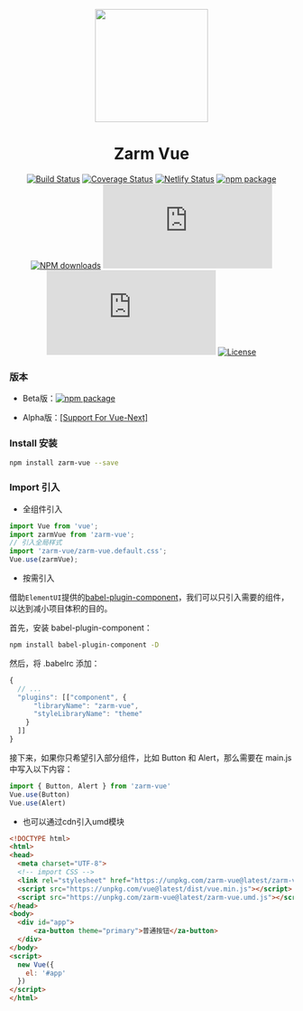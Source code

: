 <p align="center">
  <a href="http://zarm.design">
    <img width="200" src="https://zarm.design/images/logo.732d9561.svg">
  </a>
</p>

<h1 align="center">Zarm Vue</h1>

<div align="center">

[![Build Status](https://www.travis-ci.org/ZhongAnTech/zarm-vue.svg?branch=master)](https://www.travis-ci.org/ZhongAnTech/zarm-vue)
[![Coverage Status](https://img.shields.io/coveralls/ZhongAnTech/zarm-vue/master.svg)](https://coveralls.io/github/ZhongAnTech/zarm-vue?branch=master)
[![Netlify Status](https://api.netlify.com/api/v1/badges/db2483a3-5b1a-4e48-8e37-9cc56332be2d/deploy-status)](https://app.netlify.com/sites/zarm-vue/deploys)
[![npm package](https://img.shields.io/npm/v/zarm-vue)](https://www.npmjs.org/package/zarm-vue)
[![NPM downloads](https://img.shields.io/npm/dm/zarm-vue.svg)](https://npmjs.org/package/zarm-vue)
![JS gzip size](http://img.badgesize.io/https://unpkg.com/zarm-vue@latest/zarm-vue.umd.js?compression=gzip&label=gzip%20size:%20JS)
![CSS gzip size](http://img.badgesize.io/https://unpkg.com/zarm-vue@latest/zarm-vue.default.css?compression=gzip&label=gzip%20size:%20CSS)
<a href="https://www.npmjs.com/package/zarm-vue"><img src="https://img.shields.io/npm/l/zarm-vue.svg" alt="License"></a>

</div>

### 版本

- Beta版：[![npm package](https://img.shields.io/npm/v/zarm-vue.svg)](https://www.npmjs.org/package/zarm-vue)

- Alpha版：[[Support For Vue-Next]](https://chuanshuoye.github.io/zarm-vue/#/documents/quick-start)

### Install 安装

```bash
npm install zarm-vue --save
```


### Import 引入

- 全组件引入

```javascript
import Vue from 'vue';
import zarmVue from 'zarm-vue';
// 引入全局样式
import 'zarm-vue/zarm-vue.default.css';
Vue.use(zarmVue);
```

- 按需引入

借助`ElementUI`提供的[babel-plugin-component](https://github.com/ElementUI/babel-plugin-component)，我们可以只引入需要的组件，以达到减小项目体积的目的。

首先，安装 babel-plugin-component：

```bash
npm install babel-plugin-component -D
```

然后，将 .babelrc 添加：

```javascript
{
  // ...
  "plugins": [["component", {
      "libraryName": "zarm-vue",
      "styleLibraryName": "theme"
    }
  ]]
}
```


接下来，如果你只希望引入部分组件，比如 Button 和 Alert，那么需要在 main.js 中写入以下内容：

```javascript
import { Button, Alert } from 'zarm-vue'
Vue.use(Button)
Vue.use(Alert)
```


- 也可以通过cdn引入umd模块
```html
<!DOCTYPE html>
<html>
<head>
  <meta charset="UTF-8">
  <!-- import CSS -->
  <link rel="stylesheet" href="https://unpkg.com/zarm-vue@latest/zarm-vue.default.css">
  <script src="https://unpkg.com/vue@latest/dist/vue.min.js"></script>
  <script src="https://unpkg.com/zarm-vue@latest/zarm-vue.umd.js"></script>
</head>
<body>
  <div id="app">
      <za-button theme="primary">普通按钮</za-button>
  </div>
</body>
<script>
  new Vue({
    el: '#app'
  })
</script>
</html>

```




